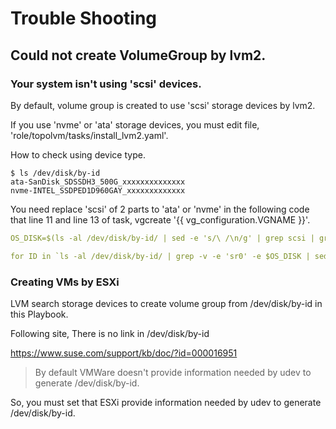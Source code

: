 # Trouble Shooting

## Could not create VolumeGroup by lvm2.

### Your system isn't using 'scsi' devices.

By default, volume group is created to use 'scsi' storage devices by lvm2.

If you use 'nvme' or 'ata' storage devices, you must edit file, 'role/topolvm/tasks/install_lvm2.yaml'.

How to check using device type.

```console
$ ls /dev/disk/by-id
ata-SanDisk_SDSSDH3_500G_xxxxxxxxxxxxxx
nvme-INTEL_SSDPED1D960GAY_xxxxxxxxxxxxx
```

You need replace 'scsi' of 2 parts to 'ata' or 'nvme' in the following code that line 11 and line 13 of task, vgcreate '{{ vg_configuration.VGNAME }}'. 

```yaml
OS_DISK=$(ls -al /dev/disk/by-id/ | sed -e 's/\ /\n/g' | grep scsi | grep .*-part. | sed -n 1P | sed -e 's/\-part.//g')

for ID in `ls -al /dev/disk/by-id/ | grep -v -e 'sr0' -e $OS_DISK | sed -e 's/\ /\n/g' | grep 'scsi'`
```

### Creating VMs by ESXi

LVM search storage devices to create volume group from /dev/disk/by-id in this Playbook.

Following site, There is no link in /dev/disk/by-id

https://www.suse.com/support/kb/doc/?id=000016951

> By default VMWare doesn't provide information needed by udev to generate /dev/disk/by-id.

So, you must set that ESXi provide information needed by udev to generate /dev/disk/by-id.

